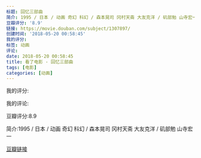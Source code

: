 ```yaml
---
标题: 回忆三部曲
简介: 1995 / 日本 / 动画 奇幻 科幻 / 森本晃司 冈村天斋 大友克洋 / 矶部勉 山寺宏一
豆瓣评分: '8.9'
链接: https://movie.douban.com/subject/1307897/
创建时间: '2018-05-20 00:58:45'
我的评分:
标签: 动画
评论:
date: 2018-05-20 00:58:45
title: 看了电影 - 回忆三部曲
tags: [电影]
categories: [动画]
---
```


我的评分:

我的评论:

豆瓣评分:8.9

简介:1995 / 日本 / 动画 奇幻 科幻 / 森本晃司 冈村天斋 大友克洋 / 矶部勉 山寺宏一

[豆瓣链接](https://movie.douban.com/subject/1307897/)

